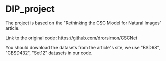 # DIP_project
The project is based on the "Rethinking the CSC Model for Natural Images" article.

Link to the original code: https://github.com/drorsimon/CSCNet

You should download the datasets from the article's site, we use "BSD68", "CBSD432", "Set12" datasets in our code.
